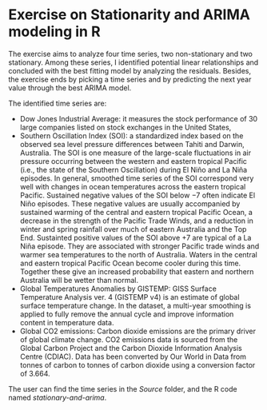 # Exercise on Stationarity and ARIMA modeling in R

The exercise aims to analyze four time series, two non-stationary and two stationary. Among these series, I identified potential linear relationships and concluded with the best fitting model by analyzing the residuals. Besides, the exercise ends by picking a time series and by predicting the next year value through the best ARIMA model.

The identified time series are:

* Dow Jones Industrial Average: it measures the stock performance of 30 large companies listed on stock exchanges in the United States,
* Southern Oscillation Index (SOI): a standardized index based on the observed sea level pressure differences between Tahiti and Darwin, Australia. The SOI is one measure of the large-scale fluctuations in air pressure occurring between the western and eastern tropical Pacific (i.e., the state of the Southern Oscillation) during El Niño and La Niña episodes. In general, smoothed time series of the SOI correspond very well with changes in ocean temperatures across the eastern tropical Pacific. Sustained negative values of the SOI below −7 often indicate El Niño episodes. These negative values are usually accompanied by sustained warming of the central and eastern tropical Pacific Ocean, a decrease in the strength of the Pacific Trade Winds, and a reduction in winter and spring rainfall over much of eastern Australia and the Top End. Sustainted positive values of the SOI above +7 are typical of a La Niña episode. They are associated with stronger Pacific trade winds and warmer sea temperatures to the north of Australia. Waters in the central and eastern tropical Pacific Ocean become cooler during this time. Together these give an increased probability that eastern and northern Australia will be wetter than normal.
* Global Temperatures Anomalies by GISTEMP: GISS Surface Temperature Analysis ver. 4 (GISTEMP v4) is an estimate of global surface temperature change. In the dataset, a multi-year smoothing is applied to fully remove the annual cycle and improve information content in temperature data.
* Global CO2 emissions: Carbon dioxide emissions are the primary driver of global climate change. CO2 emissions data is sourced from the Global Carbon Project and the Carbon Dioxide Information Analysis Centre (CDIAC). Data has been converted by Our World in Data from tonnes of carbon to tonnes of carbon dioxide using a conversion factor of 3.664.

The user can find the time series in the _Source_ folder, and the R code named _stationary-and-arima_.
